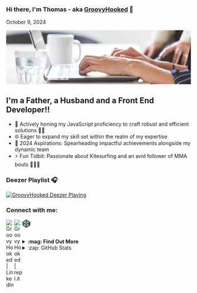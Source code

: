### Hi there, I'm Thomas - aka [GroovyHooked][linkedin] 👋 
<!-- display date -->
October 9, 2024
<!-- display date end -->

<img src="https://github.com/GroovyHooked/GroovyHooked/blob/main/assets/img/working-on-laptop.jpg" alt="Picture of a laptop"/>


## I'm a Father, a Husband and a Front End Developer!!

- 🚀 Actively honing my JavaScript proficiency to craft robust and efficient solutions 👨‍🎓
- 🌐 Eager to expand my skill set within the realm of my expertise
- 🎯 2024 Aspirations: Spearheading impactful achievements alongside my dynamic team
- ⚡ Fun Tidbit: Passionate about Kitesurfing and an avid follower of MMA bouts 🏄‍♂️🥊
 



### Deezer Playlist 🎧

[<img src="https://www.pleinlechoeur.be/wp-content/uploads/2017/09/partition1.png" target="_blank" alt="GroovyHooked Deezer Playing" width="350" />](https://deezer.page.link/mMt6AzNRooc1NyXq5)


### Connect with me:

[<img align="left" alt="GroovyHooked | LinkedIn" width="22px" target="_blank" src="https://cdn.jsdelivr.net/npm/simple-icons@v3/icons/linkedin.svg" />][linkedin]
[<img align="left" alt="GroovyHooked | repl.it" width="22px" target="_blank" src="https://upload.wikimedia.org/wikipedia/commons/thumb/b/b2/Repl.it_logo.svg/1024px-Repl.it_logo.svg.png" />][repl.it]
[<img align="left" alt="GroovyHooked | CodePen" width="22px" target="_blank" src="https://raw.githubusercontent.com/GroovyHooked/GroovyHooked/main/assets/img/codepen-icon-11.jpg" />][codepen]

<br />
<br />
<br />

<details>
  <summary><b>:mag: Find Out More</b></summary>
 <br />
 
<p>Driven by a passion for programming, I am unwavering in my commitment to excel during this career transition. Leveraging my technical skills, I strive to deliver meticulous work that precisely aligns with your requirements.</p>

<p>Drawing from my diverse experiences, I have developed valuable skills, including a keen adaptability and a strong collaborative spirit. I look forward to the opportunity to contribute these qualities to your team for the successful execution of your upcoming development projects<p>
</details>

<details>
  <summary>:zap: GitHub Stats</summary>

 [![GroovyHooked's github stats](https://github-readme-stats.vercel.app/api?username=GroovyHooked&show_icons=true&theme=tokyonight)](https://github.com/GroovyHooked/github-readme-stats)

</details>

[website]: http://thomascariot.ddns.net
[codepen]: https://codepen.io/groovyhooked
[repl.it]: https://repl.it/@GroovyHooked
[linkedin]: https://www.linkedin.com/in/thomas-cariot-05711a27/
[github]: https://github.com/GroovyHooked
[miniProjetCodepen1]: https://codepen.io/groovyhooked/pen/NWNKgzL
[meatcannes]: https://meatcannes.fr
[colloques]: https://repl.it/@GroovyHooked/Colloques-5#contact.php

